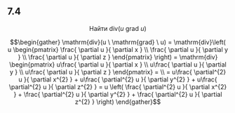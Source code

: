 ## 7.4

$$\text{Найти} \ \mathrm{div}(u \ \mathrm{grad} \ u)$$

$$\begin{gather}
\mathrm{div}(u \ \mathrm{grad} \ u) = \mathrm{div}\left( u \begin{pmatrix}
\frac{ \partial u }{ \partial x }  \\
\frac{ \partial u }{ \partial y }  \\
\frac{ \partial u }{ \partial z } 
\end{pmatrix} \right) = \mathrm{div} \begin{pmatrix}
u\frac{ \partial u }{ \partial x }  \\
u\frac{ \partial u }{ \partial y }  \\
u\frac{ \partial u }{ \partial z } 
\end{pmatrix} = \\
= u\frac{ \partial^{2} u }{ \partial x^{2} } + u\frac{ \partial^{2} u }{ \partial y^{2} } + u\frac{ \partial^{2} u }{ \partial z^{2} } = u \left( \frac{ \partial^{2} u }{ \partial x^{2} } + \frac{ \partial^{2} u }{ \partial y^{2} } + \frac{ \partial^{2} u }{ \partial z^{2} } \right) 
\end{gather}$$